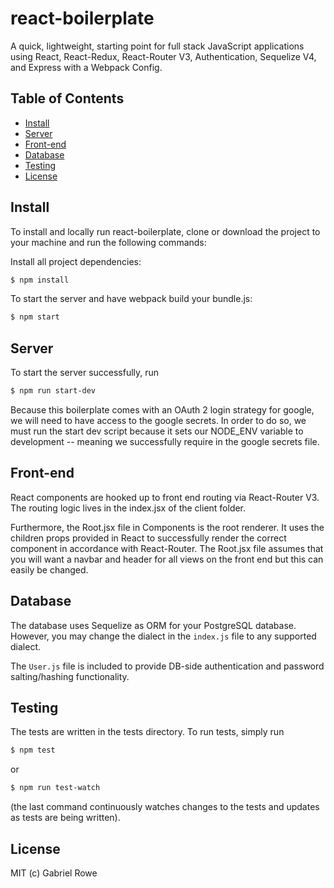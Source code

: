 # react-boilerplate
A quick, lightweight, starting point for full stack JavaScript applications using React, React-Redux, React-Router V3, Authentication, Sequelize V4, and Express with a Webpack Config.

## Table of Contents

* [Install](#install)
* [Server](#server)
* [Front-end](#front-end)
* [Database](#database)
* [Testing](#testing)
* [License](#license)

## Install

To install and locally run react-boilerplate, clone or download the project to your machine and run the following commands:

Install all project dependencies:
```bash
$ npm install
```
To start the server and have webpack build your bundle.js:
```bash
$ npm start
```

## Server
To start the server successfully, run
```bash
$ npm run start-dev
```
Because this boilerplate comes with an OAuth 2 login strategy for google, we will need to have access to the google secrets. In order to do so, we must run the start dev script because it sets our NODE_ENV variable to development -- meaning we successfully require in the google secrets file.

## Front-end
React components are hooked up to front end routing via React-Router V3. The routing logic lives in the index.jsx of the client folder.

Furthermore, the Root.jsx file in Components is the root renderer. It uses the children props provided in React to successfully render the correct component in accordance with React-Router. The Root.jsx file assumes that you will want a navbar and header for all views on the front end but this can easily be changed.

## Database
The database uses Sequelize as ORM for your PostgreSQL database. However, you may change the dialect in the `index.js` file to any supported dialect.

The `User.js` file is included to provide DB-side authentication and password salting/hashing functionality.

## Testing
The tests are written in the tests directory. To run tests, simply run
```bash
$ npm test
```
or
```bash
$ npm run test-watch
```
(the last command continuously watches changes to the tests and updates as tests are being written).

## License
MIT (c) Gabriel Rowe
